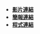 + [**影片連結**](https://www.canva.com/design/DAFkh9TVhaE/qjRtclU0TfZ4n70hQcpoQw/editutm_content=DAFkh9TVhaE&utm_campaign=designshare&utm_medium=link2&utm_source=sharebutton)
+ [**簡報連結**](https://www.canva.com/design/DAFkh9TVhaE/qjRtclU0TfZ4n70hQcpoQw/edit?utm_content=DAFkh9TVhaE&utm_campaign=designshare&utm_medium=link2&utm_source=sharebutton)
+ [**程式連結**](https://www.canva.com/design/DAFkh9TVhaE/qjRtclU0TfZ4n70hQcpoQw/edit?utm_content=DAFkh9TVhaE&utm_campaign=designshare&utm_medium=link2&utm_source=sharebutton)
